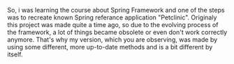 So, i was learning the course about Spring Framework and one of the steps was to recreate known Spring referance application "Petclinic".
Originaly this project was made quite a time ago, so due to the evolving process of the framework, a lot of things became obsolete or even don't work correctly anymore.
That's why my version, which you are observing, was made by using some different, more up-to-date methods and is a bit different by itself.
